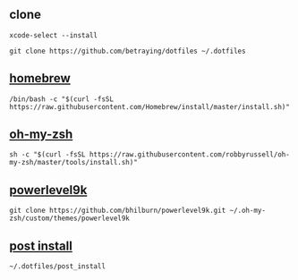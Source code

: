 ## clone
```shell
xcode-select --install
```
```shell
git clone https://github.com/betraying/dotfiles ~/.dotfiles
```

## [homebrew](https://github.com/Homebrew/brew)
```shell
/bin/bash -c "$(curl -fsSL https://raw.githubusercontent.com/Homebrew/install/master/install.sh)"
```

## [oh-my-zsh](https://github.com/robbyrussell/oh-my-zsh)
```shell
sh -c "$(curl -fsSL https://raw.githubusercontent.com/robbyrussell/oh-my-zsh/master/tools/install.sh)"
```

## [powerlevel9k](https://github.com/bhilburn/powerlevel9k)
```shell
git clone https://github.com/bhilburn/powerlevel9k.git ~/.oh-my-zsh/custom/themes/powerlevel9k
```

## [post install](https://github.com/betraying/dotfiles/blob/master/post_install)
```shell
~/.dotfiles/post_install
```
